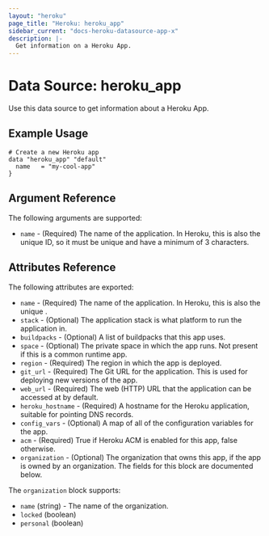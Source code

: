 ```yaml
---
layout: "heroku"
page_title: "Heroku: heroku_app"
sidebar_current: "docs-heroku-datasource-app-x"
description: |-
  Get information on a Heroku App.
---
```


# Data Source: heroku_app

Use this data source to get information about a Heroku App.

## Example Usage

```hcl
# Create a new Heroku app
data "heroku_app" "default"
  name   = "my-cool-app"
}
```

## Argument Reference

The following arguments are supported:

* `name` - (Required) The name of the application. In Heroku, this is also the
   unique ID, so it must be unique and have a minimum of 3 characters.

## Attributes Reference

The following attributes are exported:

* `name` - (Required) The name of the application. In Heroku, this is also the
   unique .
* `stack` - (Optional) The application stack is what platform to run the application
   in.
* `buildpacks` - (Optional) A list of buildpacks that this app uses.
* `space` - (Optional) The private space in which the app runs. Not present if this is a common runtime app.
* `region` - (Required) The region in which the app is deployed.
* `git_url` - (Required) The Git URL for the application. This is used for
   deploying new versions of the app.
* `web_url` - (Required) The web (HTTP) URL that the application can be accessed
   at by default.
* `heroku_hostname` - (Required) A hostname for the Heroku application, suitable
   for pointing DNS records.
* `config_vars` - (Optional) A map of all of the configuration variables for the app.
* `acm` - (Required) True if Heroku ACM is enabled for this app, false otherwise.
* `organization` - (Optional) The organization that owns this app, if the app is owned by an organization. The fields for this block are documented below.

The `organization` block supports:

* `name` (string) - The name of the organization.
* `locked` (boolean)
* `personal` (boolean)
